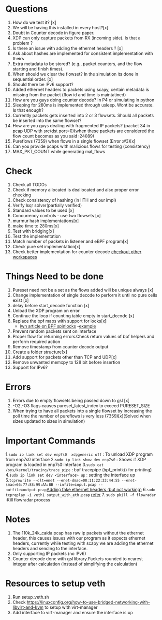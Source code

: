# Questions
1. How do we test it? [x]
2. We will be having this installed in every host?[x]
3. Doubt in Counter decode in figure paper.
4. XDP can only capture packets from RX (incoming side). Is that a problem ?
5. Is there an issue with adding the ethernet headers ? [x]
6. Ask about hashes are implemented for consistent implementation with theirs
7. Extra metadata to be stored?  (e.g., packet counters, and the flow starting and finish times).
8. When should we clear the flowset? In the simulation its done in sequential order. [x]
9. Should there be IPv6 support?
10. Added ethernet headers to packets using scapy, certain metadata is missing from the packet (flow id and time is maintatined)
11. How are you guys doing counter decode? In P4 or simulating in python
12. Sleeping for 280ms is implemented through usleep. Wont be accurate. Is that enough?
13. Currently packets gets inserted into 2 or 3 flowsets. Should all packets be inserted into the same flowset?
14. How are you guys dealing with fragmented IP packets? (packet 34 in pcap UDP with src/dst port=0)(when these packets are considered the flow count becomes as you said :24089)
15. Pureflows (7359) when flows in a single flowset (Error :#3)[x]
16. Can you provide pcaps with malicious flows for testing (consistency)
17. MAX_PKT_COUNT while generating mal_flows

# Check
1. Check all TODOs
2. Check if memory allocated is deallocated and also proper error checking
3. Check consistency of hashing (in IITH and our impl)
4. Verify lsqr solver(partially verified)
5. Standard values to be used [x]
6. Concurrency controls - use two flowsets [x]
7. murmur hash implementations[x]
8. make time to 280ms[x]
9. Test with bridging[x]
10. Test the implementation
11. Match number of packets in listener and eBPF program[x]
12. Check pure set implementation[x]
13. Check better implementation for counter decode [checkout other workspaces](https://www.gnu.org/software/gsl/doc/html/lls.html?highlight=gsl_multifit_linear)

# Things Need to be done
1. Pureset need not be a set as the flows added will be unique always [x]
2. Change implementation of single decode to perform it until no pure cells exist [x]
3. delay before start_decode function [x]
4. Unload the XDP program on error
5. Continue the loop if counting table empty in start_decode [x]
6. Replace the bpf maps with support for locks[x]
    - [lwn article on BPF spinlocks](https://lwn.net/Articles/779120/)
    -[example](https://lwn.net/ml/netdev/20190131234012.3712779-10-ast@kernel.org/)
7. Prevent random packets sent on interface
8. Proper flow for returning errors.Check return values of bpf helpers and perform required action
9. Remove timestamp from counter decode output
10. Create a folder structure[x]
11. Add support for packets other than TCP and UDP[x]
12. Remove unwanted memcpy to 128 bit before insertion
13. Support for IPv6?

# Errors
1. Errors due to empty flowsets being passed down to gsl [x]
2. -O2,-O3 flags causes pureset_latest_index to exceed  PURESET_SIZE
3. When trying to have all packets into a single flowset by increasing the poll time the number of pureflows is very less (7359)[x](Solved when sizes updated to sizes in simulation)

# Important Commands
1.`sudo ip link set dev enp7s0  xdpgeneric off` : To unload XDP program from enp7s0 interface
2.`sudo ip link show dev enp7s0` : Shows if XDP program is loaded in enp7s0 interface
3.`sudo cat /sys/kernel/tracing/trace_pipe` : bpf tracepipe (bpf_printk() for printing)
4.`sudo ip link set dev <interface> up` : setting the interface up
5.`tcprewrite --dlt=enet --enet-dmac=00:11:22:33:44:55 --enet-smac=66:77:88:99:AA:BB --infile=input.pcap --outfile=output.pcap`[Adding fake ethernet headers (but not working)](https://edeca.net/post/2011-06-20-adding-fake-ethernet-headers-to-pcap-files/)
6.`sudo tcpreplay -i veth1 output_with_eth.pcap`  [refer](https://tcpreplay.appneta.com/wiki/tcpreplay)
7. `sudo pkill -f flowradar` :Kill flowradar process

# Notes
1. The 110k_24k_caida.pcap has raw ip packets without the ethernet header, this causes issues with our program as it expects ethernet headers, currently while testing with scapy we are adding the ethernet headers and sending to the interface.
2. Only supporting IP packets (no IPv6)
3. Counter decode done with gsl library.Packets rounded to nearest integer after calculation (instead of simplifying the calculation)

# Resources to setup veth
1. Run setup_veth.sh
2. Check https://linuxconfig.org/how-to-use-bridged-networking-with-libvirt-and-kvm to setup with virt-manager
3. Add interface to virt-manager and ensure the interface is up
